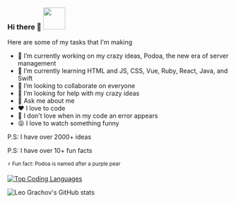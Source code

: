 ### Hi there 👋 <a href="https://www.buymeacoffee.com/levgrachov5"><img src="https://img.buymeacoffee.com/button-api/?text=Buy me a book&emoji=📖&slug=levgrachov5&button_colour=BD5FFF&font_colour=ffffff&font_family=Poppins&outline_colour=000000&coffee_colour=FFDD00" style="height: 50;"/></a>

Here are some of my tasks that I'm making

- 🔭 I’m currently working on my crazy ideas, Podoa, the new era of server management
- 🌱 I’m currently learning HTML and JS, CSS, Vue, Ruby, React, Java, and Swift
- 👯 I’m looking to collaborate on everyone
- 🤔 I’m looking for help with my crazy ideas
- 💬 Ask me about me
- ❤️ I love to code
- 😤 I don't love when in my code an error appears
- 😝 I love to watch something funny

P.S: I have over 2000+ ideas

P.S: I have over 10+ fun facts

<sub>⚡ Fun fact: Podoa is named after a purple pear<sub/>

[![Top Coding Languages](https://github-readme-stats.vercel.app/api/top-langs/?username=lgrachov)](https://github.com/anuraghazra/github-readme-stats)
 
![Leo Grachov's GitHub stats](https://github-readme-stats.vercel.app/api?username=lgrachov&show_icons=true&theme=transparent)
